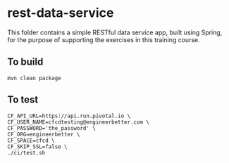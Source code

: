 # rest-data-service

This folder contains a simple RESTful data service app, built using Spring, for the purpose of supporting the exercises in this training course.

## To build

```
mvn clean package
```

## To test

```
CF_API_URL=https://api.run.pivotal.io \
CF_USER_NAME=cfcdtesting@engineerbetter.com \
CF_PASSWORD='the_password' \
CF_ORG=engineerbetter \
CF_SPACE=cfcd \
CF_SKIP_SSL=false \
./ci/test.sh
```
